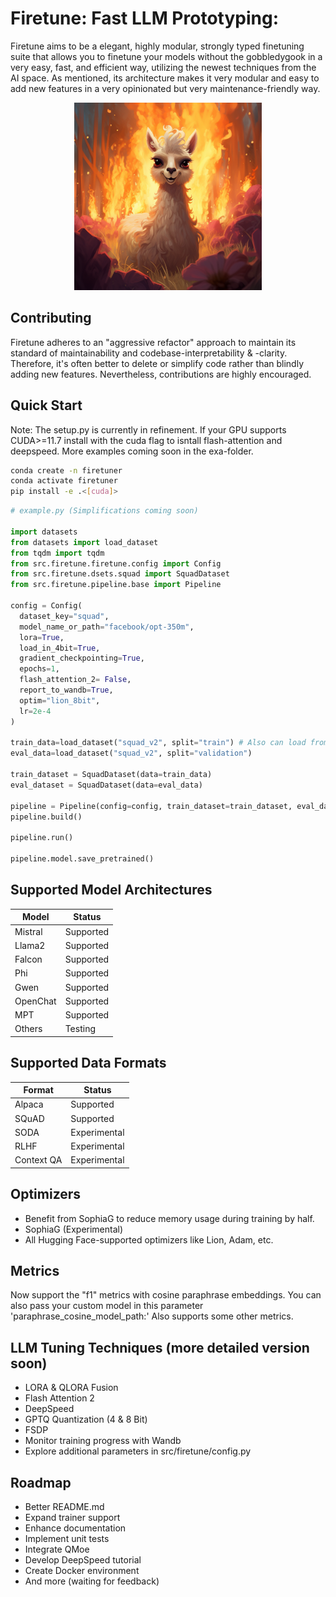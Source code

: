 # Firetune: Fast LLM Prototyping:
Firetune aims to be a elegant, highly modular, strongly typed finetuning suite that allows you to finetune your models without the gobbledygook in a very easy, fast, and efficient way, utilizing the newest techniques from the AI space. As mentioned, its architecture makes it very modular and easy to add new features in a very opinionated but very maintenance-friendly way.

<p align="center">
  <img src="assets/cute_llama.png" width="300" height="300" alt="Cute Llama">
</p>

## Contributing
Firetune adheres to an "aggressive refactor" approach to maintain its standard of maintainability and codebase-interpretability & -clarity. Therefore, it's often better to delete or simplify code rather than blindly adding new features. Nevertheless, contributions are highly encouraged.

## Quick Start

Note: The setup.py is currently in refinement. If your GPU supports CUDA>=11.7 install with the cuda flag to isntall flash-attention and deepspeed. 
More examples coming soon in the exa-folder.

```bash
conda create -n firetuner
conda activate firetuner
pip install -e .<[cuda]>
```

```python
# example.py (Simplifications coming soon)

import datasets
from datasets import load_dataset
from tqdm import tqdm
from src.firetune.firetune.config import Config
from src.firetune.dsets.squad import SquadDataset
from src.firetune.pipeline.base import Pipeline

config = Config(
  dataset_key="squad",
  model_name_or_path="facebook/opt-350m",
  lora=True,
  load_in_4bit=True,
  gradient_checkpointing=True,
  epochs=1,
  flash_attention_2= False,
  report_to_wandb=True,
  optim="lion_8bit",
  lr=2e-4
)

train_data=load_dataset("squad_v2", split="train") # Also can load from local file jsonl file
eval_data=load_dataset("squad_v2", split="validation")

train_dataset = SquadDataset(data=train_data)
eval_dataset = SquadDataset(data=eval_data)

pipeline = Pipeline(config=config, train_dataset=train_dataset, eval_dataset=eval_dataset)
pipeline.build()

pipeline.run()

pipeline.model.save_pretrained()
```

## Supported Model Architectures

| Model        | Status     |
|--------------|------------|
| Mistral      | Supported  |
| Llama2       | Supported  |
| Falcon       | Supported  |
| Phi          | Supported  |
| Gwen         | Supported  |
| OpenChat     | Supported  |
| MPT          | Supported  |
| Others       | Testing    |

## Supported Data Formats

| Format       | Status       |
|--------------|--------------|
| Alpaca       | Supported    |
| SQuAD        | Supported    |
| SODA         | Experimental |
| RLHF         | Experimental |
| Context QA   | Experimental |

## Optimizers

- Benefit from SophiaG to reduce memory usage during training by half.
- SophiaG (Experimental)
- All Hugging Face-supported optimizers like Lion, Adam, etc.

## Metrics
Now support the "f1" metrics with cosine paraphrase embeddings.
You can also pass your custom model in this parameter 'paraphrase_cosine_model_path:'
Also supports some other metrics.


## LLM Tuning Techniques (more detailed version soon)

- LORA & QLORA Fusion
- Flash Attention 2
- DeepSpeed
- GPTQ Quantization (4 & 8 Bit)
- FSDP
- Monitor training progress with Wandb
- Explore additional parameters in src/firetune/config.py

## Roadmap

- Better README.md
- Expand trainer support
- Enhance documentation
- Implement unit tests
- Integrate QMoe
- Develop DeepSpeed tutorial
- Create Docker environment
- And more (waiting for feedback)
